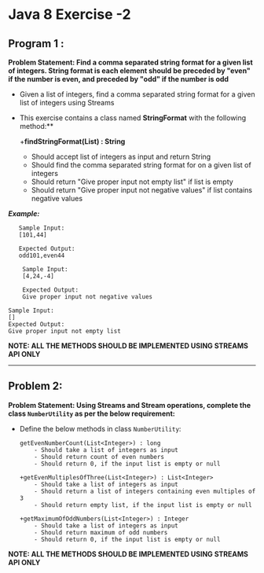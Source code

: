 # Java 8 Exercise -2

## Program 1 : 
**Problem Statement: Find a comma separated string format for a given list of integers. String format is each element should be preceded by "even" if the number is even, and preceded by "odd" if the number is odd** 

-	Given a list of integers, find a comma separated string format for a given list of integers using Streams

-	This exercise contains a class named **StringFormat** with the following method:**

    +**findStringFormat(List<Integer>) : String** 
    -	Should accept list of integers as input and return String
    -	Should find the comma separated string format for on a given list of integers
    -	Should return "Give proper input not empty list" if list is empty
    -	Should return "Give proper input not negative values" if list contains negative values

 ***Example:***
 ~~~
    Sample Input:
    [101,44]
    
    Expected Output:   
    odd101,even44
~~~
~~~
    Sample Input:
    [4,24,-4]
    
    Expected Output:
    Give proper input not negative values
~~~

    Sample Input:
    []
    Expected Output:
    Give proper input not empty list
    
**NOTE: ALL THE METHODS SHOULD BE IMPLEMENTED USING STREAMS API ONLY** 

---
## Problem 2:
 **Problem Statement: Using Streams and Stream operations, complete the class `NumberUtility` as per the below requirement:**
   
-   Define the below methods in class `NumberUtility`:
    
        getEvenNumberCount(List<Integer>) : long     
            - Should take a list of integers as input
            - Should return count of even numbers
            - Should return 0, if the input list is empty or null
    
        +getEvenMultiplesOfThree(List<Integer>) : List<Integer>     
            - Should take a list of integers as input
            - Should return a list of integers containing even multiples of 3
            - Should return empty list, if the input list is empty or null                        
  
        +getMaximumOfOddNumbers(List<Integer>) : Integer    
            - Should take a list of integers as input
            - Should return maximum of odd numbers
            - Should return 0, if the input list is empty or null
            
**NOTE: ALL THE METHODS SHOULD BE IMPLEMENTED USING STREAMS API ONLY** 